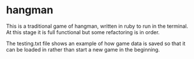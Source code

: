 # hangman

This is a traditional game of hangman, written in ruby to run in the terminal. At this stage it is full functional but some refactoring is in order.

The testing.txt file shows an example of how game data is saved so that it can be loaded in rather than start a new game in the beginning.

